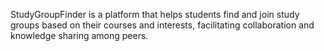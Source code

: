 StudyGroupFinder is a platform that helps students find and join study groups based on their courses and interests, facilitating collaboration and knowledge sharing among peers.